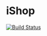 # iShop

[![Build Status](https://travis-ci.org/Tariqalrehily/iShop.svg?branch=master)](https://travis-ci.org/Tariqalrehily/iShop)